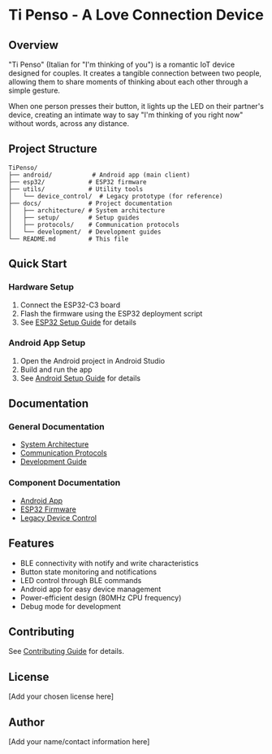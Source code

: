 # Ti Penso - A Love Connection Device

## Overview
"Ti Penso" (Italian for "I'm thinking of you") is a romantic IoT device designed for couples. It creates a tangible connection between two people, allowing them to share moments of thinking about each other through a simple gesture.

When one person presses their button, it lights up the LED on their partner's device, creating an intimate way to say "I'm thinking of you right now" without words, across any distance.

## Project Structure
```
TiPenso/
├── android/           # Android app (main client)
├── esp32/            # ESP32 firmware
├── utils/            # Utility tools
│   └── device_control/  # Legacy prototype (for reference)
├── docs/             # Project documentation
│   ├── architecture/ # System architecture
│   ├── setup/        # Setup guides
│   ├── protocols/    # Communication protocols
│   └── development/  # Development guides
└── README.md         # This file
```

## Quick Start

### Hardware Setup
1. Connect the ESP32-C3 board
2. Flash the firmware using the ESP32 deployment script
3. See [ESP32 Setup Guide](esp32/README.md) for details

### Android App Setup
1. Open the Android project in Android Studio
2. Build and run the app
3. See [Android Setup Guide](android/docs/setup.md) for details

## Documentation

### General Documentation
- [System Architecture](docs/architecture/overview.md)
- [Communication Protocols](docs/protocols/ble.md)
- [Development Guide](docs/development/guide.md)

### Component Documentation
- [Android App](android/README.md)
- [ESP32 Firmware](esp32/README.md)
- [Legacy Device Control](utils/device_control/README.md)

## Features
- BLE connectivity with notify and write characteristics
- Button state monitoring and notifications
- LED control through BLE commands
- Android app for easy device management
- Power-efficient design (80MHz CPU frequency)
- Debug mode for development

## Contributing
See [Contributing Guide](docs/development/contributing.md) for details.

## License
[Add your chosen license here]

## Author
[Add your name/contact information here] 